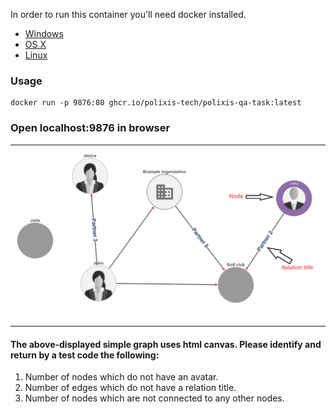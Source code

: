In order to run this container you'll need docker installed.

* [Windows](https://docs.docker.com/windows/started)
* [OS X](https://docs.docker.com/mac/started/)
* [Linux](https://docs.docker.com/linux/started/)

### Usage

```shell
docker run -p 9876:80 ghcr.io/polixis-tech/polixis-qa-task:latest
```


### Open localhost:9876 in browser

---

![](image/then-see-me.PNG)

---
#### The above-displayed simple graph uses html canvas. Please identify and return by a  test code the following:

<ol>
  <li>Number of nodes which do not have an avatar.</li>
  <li>Number of edges which do not have a relation title.</li>
  <li>Number of nodes which are not connected to any other nodes.</li>
</ol>
